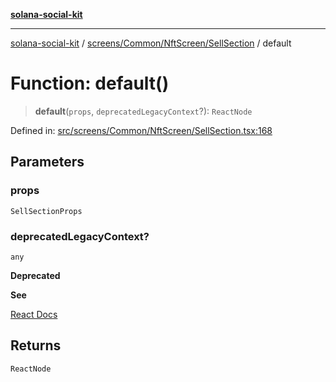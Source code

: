 [**solana-social-kit**](../../../../../README.md)

***

[solana-social-kit](../../../../../README.md) / [screens/Common/NftScreen/SellSection](../README.md) / default

# Function: default()

> **default**(`props`, `deprecatedLegacyContext`?): `ReactNode`

Defined in: [src/screens/Common/NftScreen/SellSection.tsx:168](https://github.com/SendArcade/solana-social-starter/blob/98f94bb63d3814df24512365f6ae706d273e698f/src/screens/Common/NftScreen/SellSection.tsx#L168)

## Parameters

### props

`SellSectionProps`

### deprecatedLegacyContext?

`any`

**Deprecated**

**See**

[React Docs](https://legacy.reactjs.org/docs/legacy-context.html#referencing-context-in-lifecycle-methods)

## Returns

`ReactNode`
